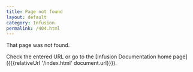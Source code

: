 ```yaml
---
title: Page not found
layout: default
category: Infusion
permalink: /404.html
---
```


That page was not found.

Check the entered URL or go to the [Infusion Documentation home page]({{{relativeUrl '/index.html' document.url}}}).
